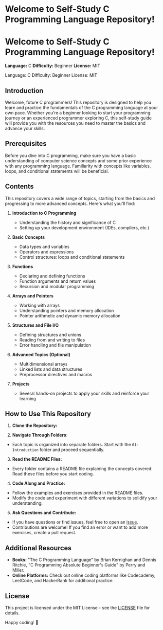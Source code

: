 # Welcome to Self-Study C Programming Language Repository!
# Welcome to Self-Study C Programming Language Repository!

**Language:** C
**Difficulty:** Beginner
**License:** MIT

Language: C
Difficulty: Beginner
License: MIT

## Introduction
Welcome, future C programmers! This repository is designed to help you learn and practice the fundamentals of the C programming language at your own pace. Whether you're a beginner looking to start your programming journey or an experienced programmer exploring C, this self-study guide will provide you with the resources you need to master the basics and advance your skills.

## Prerequisites
Before you dive into C programming, make sure you have a basic understanding of computer science concepts and some prior experience with any programming language. Familiarity with concepts like variables, loops, and conditional statements will be beneficial.

## Contents
This repository covers a wide range of topics, starting from the basics and progressing to more advanced concepts. Here's what you'll find:

1. **Introduction to C Programming**
   - Understanding the history and significance of C
   - Setting up your development environment (IDEs, compilers, etc.)

2. **Basic Concepts**
   - Data types and variables
   - Operators and expressions
   - Control structures: loops and conditional statements

3. **Functions**
   - Declaring and defining functions
   - Function arguments and return values
   - Recursion and modular programming

4. **Arrays and Pointers**
   - Working with arrays
   - Understanding pointers and memory allocation
   - Pointer arithmetic and dynamic memory allocation

5. **Structures and File I/O**
   - Defining structures and unions
   - Reading from and writing to files
   - Error handling and file manipulation

6. **Advanced Topics (Optional)**
   - Multidimensional arrays
   - Linked lists and data structures
   - Preprocessor directives and macros

7. **Projects**
   - Several hands-on projects to apply your skills and reinforce your learning

## How to Use This Repository
1. **Clone the Repository:**

2. **Navigate Through Folders:**
- Each topic is organized into separate folders. Start with the `01-Introduction` folder and proceed sequentially.

3. **Read the README Files:**
- Every folder contains a README file explaining the concepts covered. Read these files before you start coding.

4. **Code Along and Practice:**
- Follow the examples and exercises provided in the README files.
- Modify the code and experiment with different variations to solidify your understanding.

5. **Ask Questions and Contribute:**
- If you have questions or find issues, feel free to open an [issue](https://github.com/your-username/C-Programming-SelfStudy/issues).
- Contributions are welcome! If you find an error or want to add more exercises, create a pull request.

## Additional Resources
- **Books:** "The C Programming Language" by Brian Kernighan and Dennis Ritchie, "C Programming Absolute Beginner's Guide" by Perry and Miller.
- **Online Platforms:** Check out online coding platforms like Codecademy, LeetCode, and HackerRank for additional practice.

## License
This project is licensed under the MIT License - see the [LICENSE](LICENSE) file for details.

Happy coding! 🚀
